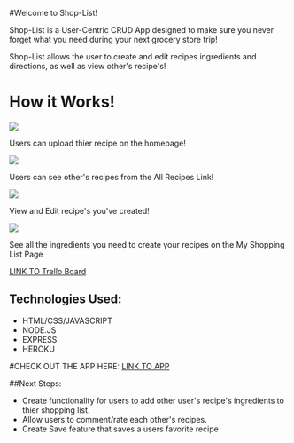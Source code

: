 

#Welcome to Shop-List!

Shop-List is a User-Centric CRUD App designed to make sure you never forget what you need during your next grocery store trip! 

Shop-List allows the user to create and edit recipes ingredients and directions, as well as view other's recipe's!

# How it Works!

![](https://i.imgur.com/wZeAyvh.png)

Users can upload thier recipe on the homepage!

![](https://i.imgur.com/19srQTO.png)

Users can see other's recipes from the All Recipes Link!

![](https://i.imgur.com/6ayQc3a.png)

View and Edit recipe's you've created!

![](https://i.imgur.com/s2GAUQs.png)

See all the ingredients you need to create your recipes on the My Shopping List Page

[LINK TO Trello Board](https://trello.com/b/avU9D0AR/recipe-board)


## Technologies Used: 
* HTML/CSS/JAVASCRIPT
* NODE.JS
* EXPRESS
* HEROKU

#CHECK OUT THE APP HERE:
[LINK TO APP](https://henrys-recipe-shopping-list.herokuapp.com/)

##Next Steps:
* Create functionality for users to add other user's recipe's ingredients to thier shopping list.
* Allow users to comment/rate each other's recipes.
* Create Save feature that saves a users favorite recipe